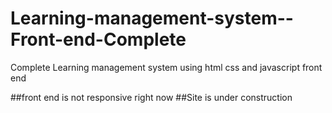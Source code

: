 # Learning-management-system--Front-end-Complete
Complete Learning management system using html css and javascript front end 

##front end is not responsive right now
##Site is under construction

